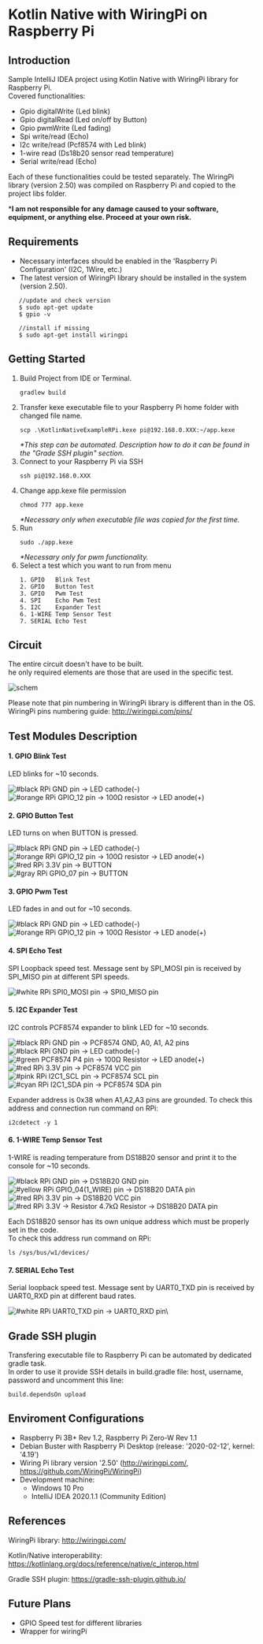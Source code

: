 # Kotlin Native with WiringPi on Raspberry Pi
## Introduction
Sample IntelliJ IDEA project using Kotlin Native with WiringPi library for Raspberry Pi.\
Covered functionalities:
- Gpio digitalWrite (Led blink)
- Gpio digitalRead (Led on/off by Button)
- Gpio pwmWrite (Led fading)
- Spi write/read (Echo)
- I2c write/read (Pcf8574 with Led blink)
- 1-wire read (Ds18b20 sensor read temperature)
- Serial write/read (Echo)    

Each of these functionalities could be tested separately.
The WiringPi library (version 2.50) was compiled on Raspberry Pi and copied to the project libs folder.

***I am not responsible for any damage caused to your software, equipment, or anything else. Proceed at your own risk.**

## Requirements
- Necessary interfaces should be enabled in the 'Raspberry Pi Configuration' (I2C, 1Wire, etc.)
- The latest version of WiringPi library should be installed in the system (version 2.50).
```
   //update and check version
   $ sudo apt-get update
   $ gpio -v

   //install if missing
   $ sudo apt-get install wiringpi
```

## Getting Started
1. Build Project from IDE or Terminal.
    ```
    gradlew build
    ```
2. Transfer kexe executable file to your Raspberry Pi home folder with changed file name.
    ```
    scp .\KotlinNativeExampleRPi.kexe pi@192.168.0.XXX:~/app.kexe
    ```
   _*This step can be automated. Description how to do it can be found in the "Grade SSH plugin" section._
3. Connect to your Raspberry Pi via SSH
    ```
    ssh pi@192.168.0.XXX
    ```
4. Change app.kexe file permission
    ```
    chmod 777 app.kexe
    ```
   _*Necessary only when executable file was copied for the first time._
6. Run 
    ```
    sudo ./app.kexe
    ```
   _*Necessary only for pwm functionality._
7. Select a test which you want to run from menu
    ```
    1. GPIO   Blink Test
    2. GPIO   Button Test
    3. GPIO   Pwm Test
    4. SPI    Echo Pwm Test
    5. I2C    Expander Test
    6. 1-WIRE Temp Sensor Test
    7. SERIAL Echo Test
    ```

## Circuit
The entire circuit doesn't have to be built.\
 he only required elements are those that are used in the specific test.

![schem](https://github.com/michal-kurasik/assets-test/blob/master/img/schem/ALL.png?raw=true)

Please note that pin numbering in WiringPi library is different than in the OS.\
WiringPi pins numbering guide: http://wiringpi.com/pins/ 

## Test Modules Description

#### 1. GPIO Blink Test
LED blinks for ~10 seconds.

![#black](https://placeholder.pics/svg/35x10/404040-404040/404040-000000/) RPi GND pin -> LED cathode(-)\
![#orange](https://placeholder.pics/svg/35x10/EF6100-EF6100/EF6100-AD6A38/) RPi GPIO_12 pin -> 100Ω resistor -> LED anode(+)

#### 2. GPIO Button Test
LED turns on when BUTTON is pressed.

![#black](https://placeholder.pics/svg/35x10/404040-404040/404040-000000/) RPi GND pin -> LED cathode(-)\
![#orange](https://placeholder.pics/svg/35x10/EF6100-EF6100/EF6100-AD6A38/) RPi GPIO_12 pin -> 100Ω resistor -> LED anode(+)\
![#red](https://placeholder.pics/svg/35x10/CC1414-CC1414/CC1414-8C0000/) RPi 3.3V pin -> BUTTON\
![#gray](https://placeholder.pics/svg/35x10/999999-999999/999999-666666/) RPi GPIO_07 pin -> BUTTON

#### 3. GPIO Pwm Test
LED fades in and out for ~10 seconds.

![#black](https://placeholder.pics/svg/35x10/404040-404040/404040-000000/) RPi GND pin -> LED cathode(-)\
![#orange](https://placeholder.pics/svg/35x10/EF6100-EF6100/EF6100-AD6A38/) RPi GPIO_12 pin -> 100Ω Resistor -> LED anode(+)

#### 4. SPI Echo Test
SPI Loopback speed test. Message sent by SPI_MOSI pin is received by SPI_MISO pin at different SPI speeds. 

![#white](https://placeholder.pics/svg/35x10/FFFFFF-FFFFFF/FFFFFF-999999/) RPi SPI0_MOSI pin -> SPI0_MISO pin

#### 5. I2C Expander Test
I2C controls PCF8574 expander to blink LED for ~10 seconds.

![#black](https://placeholder.pics/svg/35x10/404040-404040/404040-000000/) RPi GND pin -> PCF8574 GND, A0, A1, A2 pins\
![#black](https://placeholder.pics/svg/35x10/404040-404040/404040-000000/) RPi GND pin -> LED cathode(-)\
![#green](https://placeholder.pics/svg/35x10/25CC35-25CC35/25CC35-00A527/) PCF8574 P4 pin -> 100Ω Resistor -> LED anode(+)\
![#red](https://placeholder.pics/svg/35x10/CC1414-CC1414/CC1414-8C0000/) RPi 3.3V pin -> PCF8574 VCC pin\
![#pink](https://placeholder.pics/svg/35x10/FA50E6-FA50E6/FA50E6-DC00DC/) RPi I2C1_SCL pin -> PCF8574 SCL pin\
![#cyan](https://placeholder.pics/svg/35x10/33FFC5-33FFC5/33FFC5-00A0C6/) RPi I2C1_SDA pin -> PCF8574 SDA pin

Expander address is 0x38 when A1,A2,A3 pins are grounded.
To check this address and connection run command on RPi:
```
i2cdetect -y 1
```

#### 6. 1-WIRE Temp Sensor Test
1-WIRE is reading temperature from DS18B20 sensor and print it to the console for ~10 seconds.

![#black](https://placeholder.pics/svg/35x10/404040-404040/404040-000000/) RPi GND pin -> DS18B20 GND pin\
![#yellow](https://placeholder.pics/svg/35x10/FFF800-FFF800/FFF800-D6D63A/) RPi GPIO_04(1_WIRE) pin -> DS18B20 DATA pin\
![#red](https://placeholder.pics/svg/35x10/CC1414-CC1414/CC1414-8C0000/) RPi 3.3V pin -> DS18B20 VCC pin\
![#red](https://placeholder.pics/svg/35x10/CC1414-CC1414/CC1414-8C0000/) RPi 3.3V -> Resistor 4.7kΩ Resistor -> DS18B20 DATA pin

Each DS18B20 sensor has its own unique address which must be properly set in the code.\
To check this address run command on RPi:
```
ls /sys/bus/w1/devices/
```

#### 7. SERIAL Echo Test
Serial loopback speed test. Message sent by UART0_TXD pin is received by UART0_RXD pin at different baud rates.

![#white](https://placeholder.pics/svg/35x10/FFFFFF-FFFFFF/FFFFFF-999999/) RPi UART0_TXD pin -> UART0_RXD pin\
 
 
## Grade SSH plugin
Transfering executable file to Raspberry Pi can be automated by dedicated gradle task.\
In order to use it provide SSH details in build.gradle file: host, username, password and uncomment this line:
  ```
  build.dependsOn upload
  ```   

## Enviroment Configurations
- Raspberry Pi 3B+ Rev 1.2, Raspberry Pi Zero-W Rev 1.1
- Debian Buster with Raspberry Pi Desktop (release: '2020-02-12', kernel: '4.19')
- Wiring Pi library version '2.50' (http://wiringpi.com/, https://github.com/WiringPi/WiringPi)
- Development machine:
  * Windows 10 Pro
  * IntelliJ IDEA 2020.1.1 (Community Edition)
   
   
## References 
WiringPi library: 
http://wiringpi.com/

Kotlin/Native interoperability:
https://kotlinlang.org/docs/reference/native/c_interop.html

Gradle SSH plugin:
https://gradle-ssh-plugin.github.io/

## Future Plans
- GPIO Speed test for different libraries
- Wrapper for wiringPi